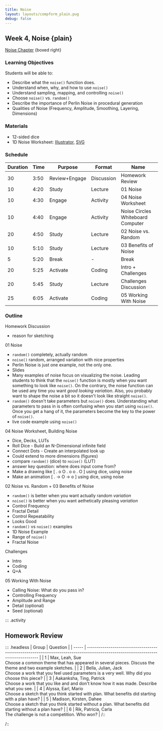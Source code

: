 ```yaml
---
title: Noise
layout: layouts/compform_plain.pug
debug: false
---
```


## Week 4, Noise {plain}

[Noise Chapter](./index.html) {boxed right}

### Learning Objectives
Students will be able to:
- Describe what the `noise()` function does.
- Understand when, why, and how to use `noise()`
- Understand sampling, mapping, and controlling `noise()`
- Choose `noise()` vs. `random()`
- Describe the importance of Perlin Noise in procedural generation
- Qualities of Noise (Frequency, Amplitude, Smoothing, Layering, Dimensions)

### Materials

- 12-sided dice
- 1D Noise Worksheet: [Illustrator](../handouts/1d_noise_graph.ai), [SVG](../handouts/1d_noise_graph-01.svg)

### Schedule

<!--
| Time | ESA           | Type           | Activity                          |
| ---- | ------------- | -------------- | --------------------------------- |
| Pre  | TBD           | -              | TBD                               |
| 3:50 | Review+Engage | Discussion     | Homework Review                   |
| 4:20 | Study         | Lecture        | 01 Noise                          |
| 4:30 | Engage        | Activity       | 04 Noise Worksheet                |
| 4:40 | Engage        | Activity       | Noise Circles Whiteboard Computer |
| 4:50 | Study         | Lecture        | 02 Noise vs. Random               |
| 5:10 | Study         | Lecture        | 03 Benefits of Noise              |
| 5:20 | Break         | -              | Break                             |
| 5:20 | Activate      | Coding         | Intro + Challenges                |
| 5:40 | Study         | Lecture        | Challenges Discussion             |
| 6:00 | Activate      | Coding Lecture | 05 Working With Noise             |
-->

| Duration | Time | Purpose      | Format       | Name                          |
| -- | ---- | ------------ | -------------- | --------------------------------- |
| 30 | 3:50 | Review+Engage | Discussion     | Homework Review                   |
| 10 | 4:20 | Study         | Lecture        | 01 Noise                          |
| 10 | 4:30 | Engage        | Activity       | 04 Noise Worksheet                |
| 10 | 4:40 | Engage        | Activity       | Noise Circles Whiteboard Computer |
| 20 | 4:50 | Study         | Lecture        | 02 Noise vs. Random               |
| 10 | 5:10 | Study         | Lecture        | 03 Benefits of Noise              |
| 5  | 5:20 | Break         | -              | Break                             |
| 20 | 5:25 | Activate      | Coding         | Intro + Challenges                |
| 20 | 5:45 | Study         | Lecture        | Challenges Discussion             |
| 25 | 6:05 | Activate      | Coding         | 05 Working With Noise             |


### Outline

Homework Discussion

* reason for sketching

01 Noise

* `random()` completely, actually random
* `noise()` random, arranged variation with nice properties
* Perlin Noise is just one example, not the only one.
* Slides
* Many examples of noise focus on visualizing the noise. Leading students to think that the `noise()` function is mostly when you want something to look like `noise()`. On the contrary, the noise function can be used any time you want _good looking variation_. Also, you probably want to shape the noise a bit so it doesn't look like straight `noise()`.
* `random()` doesn't take parameters but `noise()` does. Understanding what parameters to pass in is often confusing when you start using `noise()`. Once you get a hang of it, the parameters become the key to the power of `noise()`.
* live code example using `noise()`

04 Noise Worksheet, Building Noise

* Dice, Decks, LUTs
* Roll Dice - Build an N-Dimensional infinite field
* Connect Dots - Create an interpolated look up
* Could extend to more dimensions (figures)
* compare `random()` (dice) to `noise()` (LUT)
* answer key question: where does input come from?
* Make a drawing like [ . o O . o o . O ] using dice, using noise
* Make an animation [ . -> O -> o ] using dice, using noise

02 Noise vs. Random + 03 Benefits of Noise

* `random()` is better when you want actually random _variation_
* `noise()` is better when you want aethetically pleasing _variation_
* Control Frequency
* Fractal Detail
* Control Repeatability
* Looks Good
* `random()` vs `noise()` examples
* 1D Noise Example
* Range of `noise()`
* Fractal Noise

Challenges

* Intro
* Coding
* Q+A

05 Working With Noise

* Calling Noise: What do you pass in?
* Controlling Frequency
* Amplitude and Range
* Detail (optional)
* Seed (optional)

::: .activity

## Homework Review

::: .headless
| Group | Question |
| ----- | ----------------------------------------------------------------------------------------------------------------------------------- |
| 1 | Max, Leah, Sue <br/>Choose a common theme that has appeared in several pieces. Discuss the theme and two example sketches. |
| 2 | Bella, Julian, Jack <br/>Choose a work that you feel used parameters is a very well. Why did you choose this piece? |
| 3 | Aakanksha, Ting, Patrick <br/>Choose a work that you like and and don't know how it was made. Describe what you see. |
| 4 | Alyssa, Earl, Mario <br/>Choose a sketch that you think started with plan. What benefits did starting with a plan have? |
| 5 | Madison, Kirsten, Dahee <br/>Choose a sketch that you think started without a plan. What benefits did starting without a plan have? |
| 6 | Rik, Patricia, Carla <br>The challenge is not a competition. Who won? |
/::

/::

<style> 
    .headless thead {
        display: none;
    }
</style>

